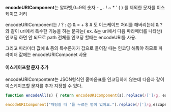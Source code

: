 
**encodeURIComponent**는 알파벳,0~9의 숫자 - _ . ! ~ * ' ( ) 를 제외한 문자를 이스케이프 처리

encodeURIComponent는 / ? : @ & = + $ # 도 이스케이프 처리를 해버리는데 & ? 와 같이 uri에서 특수한 기능을 하는 문자는( ex. &는 uri에서 다음 파라메터를 나타냄) 인코딩 하면 안 되므로 path 전체를 인코딩 할때는 encodeURI를 사용.

그리고 파라미터 값에 & 등의 특수문자가 값으로 들어갈 때는 인코딩 해줘야 하므로 파라미터 값에는 encodeURIComponet 사용


#### 이스케이프할 문자 추가
encodeURICompontent는 JSON형식인 홑따옴표를 인코딩하지 않는데 다음과 같이 이스케이프할 문자를 추가 지정할 수 있다.
```js
function encodeAll(s) { return encodeURIComponent(s).replace(/[']/g, escape); // escape시킬 문자를 추가지정 

encodeURIComponent("채팅칠 때 '를 누르는 병이 있어요.").replace(/[']/g,escape); // 사용자 정의 함수를 만들지 않고 바로 사용하기
```